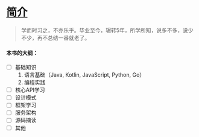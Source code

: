 # [简介](README.md)

> 学而时习之，不亦乐乎。毕业至今，辗转5年，所学所知，说多不多，说少不少，再不总结一番就老了。

#### 本书的大纲：
- [ ] 基础知识
    1. 语言基础（Java, Kotlin, JavaScript, Python, Go）
    2. 编程实践 
- [ ] 核心API学习
- [ ] 设计模式
- [ ] 框架学习
- [ ] 服务架构
- [ ] 源码摘读
- [ ] 其他
